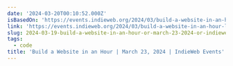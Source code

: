 ```yaml
---
date: '2024-03-20T00:10:52.000Z'
isBasedOn: 'https://events.indieweb.org/2024/03/build-a-website-in-an-hour-lUYv5DntQ3Sr'
link: 'https://events.indieweb.org/2024/03/build-a-website-in-an-hour-lUYv5DntQ3Sr'
slug: 2024-03-19-build-a-website-in-an-hour-or-march-23-2024-or-indieweb-events
tags:
  - code
title: 'Build a Website in an Hour | March 23, 2024 | IndieWeb Events'
---
```


